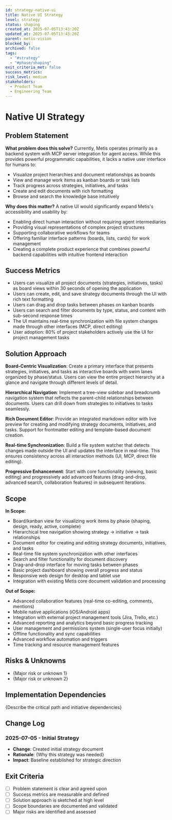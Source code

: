 ```yaml
---
id: strategy-native-ui
title: Native UI Strategy
level: strategy
status: shaping
created_at: 2025-07-05T13:43:20Z
updated_at: 2025-07-05T13:43:20Z
parent: metis-vision
blocked_by: 
archived: false
tags:
  - "#strategy"
  - "#phase/shaping"
exit_criteria_met: false
success_metrics: 
risk_level: medium
stakeholders:
  - Product Team
  - Engineering Team
---
```


# Native UI Strategy

## Problem Statement

**What problem does this solve?**
Currently, Metis operates primarily as a backend system with MCP server integration for agent access. While this provides powerful programmatic capabilities, it lacks a native user interface for humans to:
- Visualize project hierarchies and document relationships as boards
- View and manage work items as kanban boards or task lists
- Track progress across strategies, initiatives, and tasks
- Create and edit documents with rich formatting
- Browse and search the knowledge base intuitively

**Why does this matter?**
A native UI would significantly expand Metis's accessibility and usability by:
- Enabling direct human interaction without requiring agent intermediaries
- Providing visual representations of complex project structures
- Supporting collaborative workflows for teams
- Offering familiar interface patterns (boards, lists, cards) for work management
- Creating a complete product experience that combines powerful backend capabilities with intuitive frontend interaction

## Success Metrics

- Users can visualize all project documents (strategies, initiatives, tasks) as board views within 30 seconds of opening the application
- Users can create, edit, and save strategy documents through the UI with rich text formatting
- Users can drag and drop tasks between phases on kanban boards
- Users can search and filter documents by type, status, and content with sub-second response times
- The UI maintains real-time synchronization with file system changes made through other interfaces (MCP, direct editing)
- User adoption: 80% of project stakeholders actively use the UI for project management tasks

## Solution Approach

**Board-Centric Visualization**: Create a primary interface that presents strategies, initiatives, and tasks as interactive boards with swim lanes organized by phase/status. Users can view the entire project hierarchy at a glance and navigate through different levels of detail.

**Hierarchical Navigation**: Implement a tree-view sidebar and breadcrumb navigation system that reflects the parent-child relationships between documents. Users can drill down from strategies to initiatives to tasks seamlessly.

**Rich Document Editor**: Provide an integrated markdown editor with live preview for creating and modifying strategy documents, initiatives, and tasks. Support for frontmatter editing and template-based document creation.

**Real-time Synchronization**: Build a file system watcher that detects changes made outside the UI and updates the interface in real-time. This ensures consistency across all interaction methods (UI, MCP, direct file editing).

**Progressive Enhancement**: Start with core functionality (viewing, basic editing) and progressively add advanced features (drag-and-drop, advanced search, collaboration features) in subsequent iterations.

## Scope

**In Scope:**
- Board/kanban view for visualizing work items by phase (shaping, design, ready, active, complete)
- Hierarchical tree navigation showing strategy → initiative → task relationships
- Document editor for creating and editing strategy documents, initiatives, and tasks
- Real-time file system synchronization with other interfaces
- Search and filter functionality for document discovery
- Drag-and-drop interface for moving tasks between phases
- Basic project dashboard showing overall progress and status
- Responsive web design for desktop and tablet use
- Integration with existing Metis core document validation and processing

**Out of Scope:**
- Advanced collaboration features (real-time co-editing, comments, mentions)
- Mobile native applications (iOS/Android apps)
- Integration with external project management tools (Jira, Trello, etc.)
- Advanced reporting and analytics beyond basic progress tracking
- User management and permissions system (single-user focus initially)
- Offline functionality and sync capabilities
- Advanced workflow automation and triggers
- Time tracking and resource management features

## Risks & Unknowns

- {Major risk or unknown 1}
- {Major risk or unknown 2}

## Implementation Dependencies

{Describe the critical path and initiative dependencies}

## Change Log

### 2025-07-05 - Initial Strategy
- **Change**: Created initial strategy document
- **Rationale**: {Why this strategy was needed}
- **Impact**: Baseline established for strategic direction

## Exit Criteria

- [ ] Problem statement is clear and agreed upon
- [ ] Success metrics are measurable and defined
- [ ] Solution approach is sketched at high level
- [ ] Scope boundaries are documented and validated
- [ ] Major risks are identified and assessed